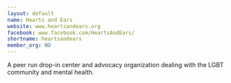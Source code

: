 ```yaml
---
layout: default
name: Hearts and Ears
website: www.heartsandears.org
facebook: www.facebook.com/HeartsAndEars/
shortname: heartsandears
member_org: NO
---
```


A peer run drop-in center and advocacy organization dealing with the LGBT community and mental health.
